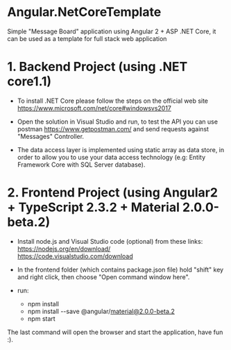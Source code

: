 # Angular.NetCoreTemplate
Simple "Message Board" application using Angular 2 + ASP .NET Core, it can be used as a template for full stack web application


# 1. Backend Project (using .NET core1.1)

- To install .NET Core please follow the steps on the official web site https://www.microsoft.com/net/core#windowsvs2017

- Open the solution in Visual Studio and run, to test the API you can use postman https://www.getpostman.com/ and send requests against "Messages" Controller.

- The data access layer is implemented using static array as data store, in order to allow you to use your data access technology (e.g: Entity Framework Core with SQL Server database).

# 2. Frontend Project (using Angular2 + TypeScript 2.3.2 + Material 2.0.0-beta.2)

- Install node.js and Visual Studio code (optional) from these links:
    https://nodejs.org/en/download/
    https://code.visualstudio.com/download
    
- In the frontend folder (which contains package.json file) hold "shift" key and right click, then choose "Open command window here".

- run:
     - npm install
     - npm install --save @angular/material@2.0.0-beta.2
     - npm start
     
 The last command will open the browser and start the application, have fun :).
 
 
  
